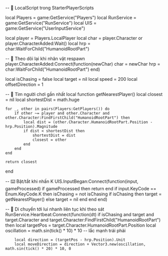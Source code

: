 -- 📁 LocalScript trong StarterPlayerScripts

local Players = game:GetService("Players")
local RunService = game:GetService("RunService")
local UIS = game:GetService("UserInputService")

local player = Players.LocalPlayer
local char = player.Character or player.CharacterAdded:Wait()
local hrp = char:WaitForChild("HumanoidRootPart")

-- 🏁 Theo dõi lại khi nhân vật respawn
player.CharacterAdded:Connect(function(newChar)
	char = newChar
	hrp = char:WaitForChild("HumanoidRootPart")
end)

local isChasing = false
local target = nil
local speed = 200
local offsetDirection = 1

-- 🔁 Tìm người chơi gần nhất
local function getNearestPlayer()
	local closest = nil
	local shortestDist = math.huge

	for _, other in pairs(Players:GetPlayers()) do
		if other ~= player and other.Character and other.Character:FindFirstChild("HumanoidRootPart") then
			local dist = (other.Character.HumanoidRootPart.Position - hrp.Position).Magnitude
			if dist < shortestDist then
				shortestDist = dist
				closest = other
			end
		end
	end

	return closest
end

-- ⌨️ Bật/tắt khi nhấn K
UIS.InputBegan:Connect(function(input, gameProcessed)
	if gameProcessed then return end
	if input.KeyCode == Enum.KeyCode.K then
		isChasing = not isChasing
		if isChasing then
			target = getNearestPlayer()
		else
			target = nil
		end
	end
end)

-- 🚀 Di chuyển tới lui nhanh liên tục khi theo sát
RunService.Heartbeat:Connect(function(dt)
	if isChasing and target and target.Character and target.Character:FindFirstChild("HumanoidRootPart") then
		local targetPos = target.Character.HumanoidRootPart.Position
		local oscillation = math.sin(tick() * 10) * 10 -- lắc mạnh trái phải

		local direction = (targetPos - hrp.Position).Unit
		local moveDirection = direction + Vector3.new(oscillation, math.sin(tick() * 20) * 10, 0
